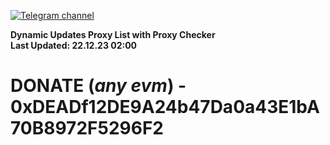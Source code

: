 [![Telegram channel](https://img.shields.io/endpoint?url=https://runkit.io/damiankrawczyk/telegram-badge/branches/master?url=https://t.me/n4z4v0d)](https://t.me/n4z4v0d) 

**Dynamic Updates Proxy List with Proxy Checker**  
**Last Updated: 22.12.23 02:00**

# DONATE (_any evm_) - 0xDEADf12DE9A24b47Da0a43E1bA70B8972F5296F2
